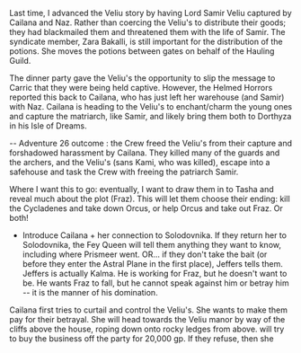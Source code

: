 Last time, I advanced the Veliu story by having Lord Samir Veliu captured by Cailana and Naz. Rather than coercing the Veliu's to distribute their goods; they had blackmailed them and threatened them with the life of Samir. The syndicate member, Zara Bakalli, is still important for the distribution of the potions. She moves the potions between gates on behalf of the Hauling Guild.

The dinner party gave the Veliu's the opportunity to slip the message to Carric that they were being held captive. However, the Helmed Horrors reported this back to Cailana, who has just left her warehouse (and Samir) with Naz. Cailana is heading to the Veliu's to enchant/charm the young ones and capture the matriarch, like Samir, and likely bring them both to Dorthyza in his Isle of Dreams.

-- Adventure 26 outcome : the Crew freed the Veliu's from their capture and forshadowed harassment by Cailana. They killed many of the guards and the archers, and the Veliu's (sans Kami, who was killed), escape into a safehouse and task the Crew with freeing the patriarch Samir.

Where I want this to go: eventually, I want to draw them in to Tasha and reveal much about the plot (Fraz). This will let them choose their ending: kill the Cycladenes and take down Orcus, or help Orcus and take out Fraz. Or both!

- Introduce Cailana + her connection to Solodovnika. If they return her to Solodovnika, the Fey Queen will tell them anything they want to know, including where Prismeer went. OR... if they don't take the bait (or before they enter the Astral Plane in the first place), Jeffers tells them. Jeffers is actually Kalma. He is working for Fraz, but he doesn't want to be. He wants Fraz to fall, but he cannot speak against him or betray him -- it is the manner of his domination. 

Cailana first tries to curtail and control the Veliu's. She wants to make them pay for their betrayal. She will head towards the Veliu manor by way of the cliffs above the house, roping down onto rocky ledges from above.
will try to buy the business off the party for 20,000 gp. If they refuse, then she